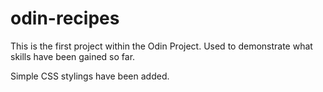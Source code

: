 # odin-recipes

This is the first project within the Odin Project.
Used to demonstrate what skills have been gained so far.

Simple CSS stylings have been added.